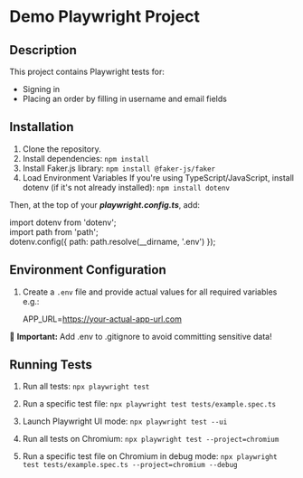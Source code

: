 # Demo Playwright Project

## Description

This project contains Playwright tests for:

- Signing in
- Placing an order by filling in username and email fields

## Installation

1. Clone the repository.
2. Install dependencies:
   `npm install`  
3. Install Faker.js library:
   `npm install @faker-js/faker`
4. Load Environment Variables
   If you're using TypeScript/JavaScript, install dotenv (if it's not already installed):
   `npm install dotenv`  

Then, at the top of your ***playwright.config.ts***, add:  

   import dotenv from 'dotenv';  
   import path from 'path';  
   dotenv.config({ path: path.resolve(__dirname, '.env') });  

## Environment Configuration

1. Create a `.env` file and provide actual values for all required variables e.g.:  

   APP_URL=https://your-actual-app-url.com  

🔴 **Important:** Add .env to .gitignore to avoid committing sensitive data!

## Running Tests

1. Run all tests:
   `npx playwright test`  

2. Run a specific test file:
   `npx playwright test tests/example.spec.ts`  

3. Launch Playwright UI mode:
   `npx playwright test --ui`  

4. Run all tests on Chromium:
   `npx playwright test --project=chromium`  

5. Run a specific test file on Chromium in debug mode:
   `npx playwright test tests/example.spec.ts --project=chromium --debug`


